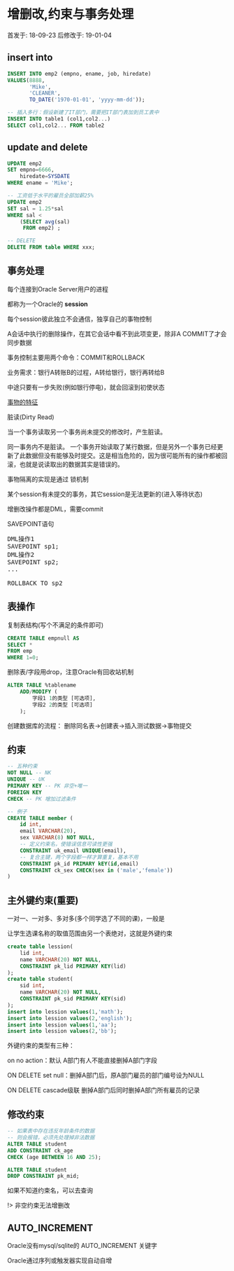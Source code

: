 # 增删改,约束与事务处理

首发于: 18-09-23 后修改于: 19-01-04

## insert into

```sql
INSERT INTO emp2 (empno, ename, job, hiredate)
VALUES(8888,
       'Mike',
       'CLEANER',
       TO_DATE('1970-01-01', 'yyyy-mm-dd'));

-- 插入多行：假设新建了IT部门，需要把IT部门表加到员工表中
INSERT INTO table1 (col1,col2...)
SELECT col1,col2... FROM table2
```

## update and delete

```sql
UPDATE emp2
SET empno=6666,
    hiredate=SYSDATE
WHERE ename = 'Mike';
```

```sql
-- 工资低于水平的雇员全部加薪25%
UPDATE emp2
SET sal = 1.25*sal
WHERE sal <
    (SELECT avg(sal)
     FROM emp2) ;

-- DELETE
DELETE FROM table WHERE xxx;
```

## 事务处理

每个连接到Oracle Server用户的进程

都称为一个Oracle的 **session**

每个session彼此独立不会通信，独享自己的事物控制

A会话中执行的删除操作，在其它会话中看不到此项变更，除非A COMMIT了才会同步数据

事务控制主要用两个命令：COMMIT和ROLLBACK

业务需求：银行A转账B的过程，A转给银行，银行再转给B

中途只要有一步失败(例如银行停电)，就会回滚到初使状态

[事物的特征](https://hit-alibaba.github.io/interview/basic/db/Transaction.html)

脏读(Dirty Read)

当一个事务读取另一个事务尚未提交的修改时，产生脏读。

同一事务内不是脏读。 一个事务开始读取了某行数据，但是另外一个事务已经更新了此数据但没有能够及时提交。这是相当危险的，因为很可能所有的操作都被回滚，也就是说读取出的数据其实是错误的。

事物隔离的实现是通过 锁机制

某个session有未提交的事务，其它session是无法更新的(进入等待状态)

增删改操作都是DML，需要commit

SAVEPOINT语句

<pre>
DML操作1
SAVEPOINT sp1;
DML操作2
SAVEPOINT sp2;
...

ROLLBACK TO sp2
</pre>

## 表操作

复制表结构(写个不满足的条件即可)

```sql
CREATE TABLE empnull AS
SELECT *
FROM emp
WHERE 1=0;
```

删除表/字段用drop，注意Oracle有回收站机制

```sql
ALTER TABLE %tablename
    ADD/MODIFY (
        字段1 1的类型 [可选项],
        字段2 2的类型 [可选项]
    );
```

创建数据库的流程：
删除同名表->创建表->插入测试数据->事物提交

## 约束

```sql
-- 五种约束
NOT NULL -- NK
UNIQUE -- UK
PRIMARY KEY -- PK 非空+唯一
FOREIGN KEY
CHECK -- PK 增加过滤条件
```

```sql
-- 例子
CREATE TABLE member (
    id int,
    email VARCHAR(20),
    sex VARCHAR(8) NOT NULL,
    -- 定义约束名，使错误信息可读性更强
    CONSTRAINT uk_email UNIQUE(email),
    -- 复合主键，两个字段都一样才算重复，基本不用
    CONSTRAINT pk_id PRIMARY kEY(id,email)
    CONSTRAINT ck_sex CHECK(sex in ('male','female'))
)
```

## 主外键约束(重要)

一对一、一对多、多对多(多个同学选了不同的课)，一般是

让学生选课名称的取值范围由另一个表绝对，这就是外键约束

```sql
create table lession(
    lid int,
    name VARCHAR(20) NOT NULL,
    CONSTRAINT pk_lid PRIMARY KEY(lid)
);
create table student(
    sid int,
    name VARCHAR(20) NOT NULL,
    CONSTRAINT pk_sid PRIMARY KEY(sid)
);
insert into lession values(1,'math');
insert into lession values(2,'english');
insert into lession values(1,'aa');
insert into lession values(2,'bb');
```

外键约束的类型有三种：

on no action：默认 A部门有人不能直接删掉A部门字段

ON DELETE set null：删掉A部门后，原A部门雇员的部门编号设为NULL

ON DELETE cascade级联 删掉A部门后同时删掉A部门所有雇员的记录

## 修改约束

```sql
-- 如果表中存在违反年龄条件的数据
-- 则会报错，必须先处理掉非法数据
ALTER TABLE student 
ADD CONSTRAINT ck_age
CHECK (age BETWEEN 16 AND 25);

ALTER TABLE student
DROP CONSTRAINT pk_mid;
```

如果不知道约束名，可以去查询

!> 非空约束无法增删改

## AUTO_INCREMENT

Oracle没有mysql/sqlite的 AUTO_INCREMENT 关键字

Oracle通过序列或触发器实现自动自增
